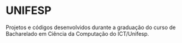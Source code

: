 # UNIFESP

Projetos e códigos desenvolvidos durante a graduação do curso de Bacharelado em Ciência da Computação do ICT/Unifesp.
